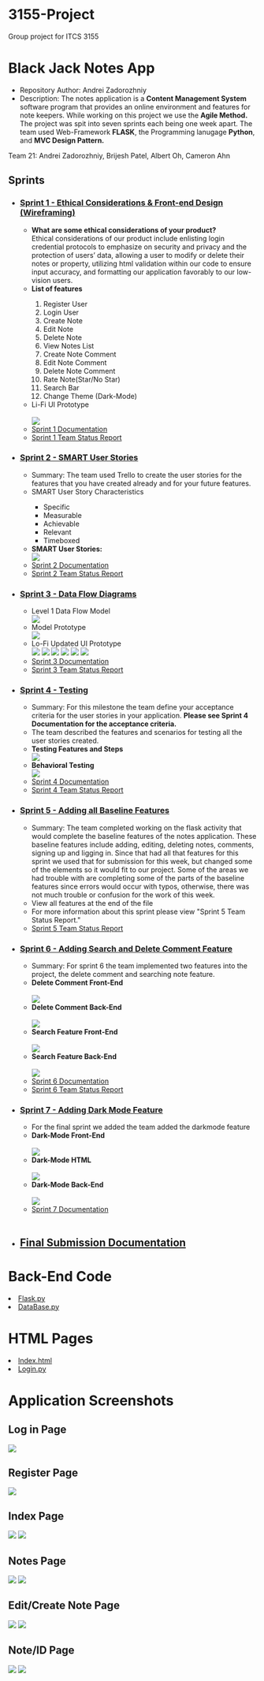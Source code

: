 # 3155-Project
Group project for ITCS 3155
<h1>Black Jack Notes App</h1>
<ul>
  <li>Repository Author: Andrei Zadorozhniy</li>
  <li>Description: The notes application is a <b>Content Management System</b> software program that provides an online environment and features for note keepers. While working on this project we use the <b>Agile Method.</b> The project was spit into seven sprints each being one week apart. The team used Web-Framework <b>FLASK</b>, the Programming lanugage <b>Python</b>, and <b>MVC Design Pattern.</b></li>
</ul>
<p></p>
<p>Team 21: Andrei Zadorozhniy, Brijesh Patel, Albert Oh, Cameron Ahn</p>
<p></p>
<h2>Sprints</h2>
<ul>
  <li><h3><a href="Sprints/Sprint%201">Sprint 1 - Ethical Considerations & Front-end Design (Wireframing)</a></h3></li>
    <ul>
      <li><b>What are some ethical considerations of your product?</b><br>Ethical considerations of our product include enlisting login credential protocols to emphasize on security and privacy and the protection of users’ data, allowing a user to modify or delete their notes or property, utilizing html validation within our code to ensure input accuracy, and formatting our application favorably to our low-vision users.</li>
      <li><b>List of features</b></li>
      <ol>
        <li>Register User</li>
        <li>Login User</li>
        <li>Create Note</li>
        <li>Edit Note</li>
        <li>Delete Note</li>
        <li>View Notes List</li>
        <li>Create Note Comment</li>
        <li>Edit Note Comment</li>
        <li>Delete Note Comment</li>
        <li>Rate Note(Star/No Star)</li>
        <li>Search Bar</li>
        <li>Change Theme (Dark-Mode)</li>
      </ol>
      <li>Li-Fi UI Prototype</li><br>
      <img src = "Sprints/Sprint%201/Images/WireFrame.png"/>
      <li><a href="Sprints/Sprint%201/Sprint1Documentation.pdf">Sprint 1 Documentation</a></li>
      <li><a href="Sprints/Sprint%201/Sprint1StatusReport.pdf">Sprint 1 Team Status Report</a></li>
    </ul>
  
  <li><h3><a href="Sprints/Sprint%202">Sprint 2 - SMART User Stories</a></h3></li>
    <ul>
      <li>Summary: The team used Trello to create the user stories for the features that you have created already and for your future features.</li>
      <li>SMART User Story Characteristics</li>
      <ul>
        <li>Specific</li>
        <li>Measurable</li>
        <li>Achievable</li>
        <li>Relevant</li>
        <li>Timeboxed</li>
      </ul>
    <li><b>SMART User Stories:</b></li>
    <img src = "Sprints/Sprint%202/Images/SMARTUserStories.png"/>
      <li><a href="Sprints/Sprint%202/Sprint2Documentation.pdf">Sprint 2 Documentation</a></li>
      <li><a href="Sprints/Sprint%202/Sprint2StatusReport.pdf">Sprint 2 Team Status Report</a></li>
    </ul>
    
  <li><h3><a href="Sprints/Sprint%203">Sprint 3 - Data Flow Diagrams</a></h3></li>
    <ul>
      <li>Level 1 Data Flow Model</li>
      <img src = "Sprints/Sprint%203/Images/Level%201%20Data%20Flow%20and%20Models.jpg"/>
      <li>Model Prototype</li>
      <img src = "Sprints/Sprint%203/Images/modelPseudocode.PNG"/>
      <li>Lo-Fi Updated UI Prototype</li>
      <img src = "Sprints/Sprint%203/Images/UpdatedUI1.png"/>
      <img src = "Sprints/Sprint%203/Images/UpdatedUI2.png"/>
      <img src = "Sprints/Sprint%203/Images/UpdatedUI3.png"/>
      <img src = "Sprints/Sprint%203/Images/UpdatedUI4.png"/>
      <img src = "Sprints/Sprint%203/Images/UpdatedUI5.png"/>
      <img src = "Sprints/Sprint%203/Images/UpdatedUI6.png"/>
      <li><a href="Sprints/Sprint%203/Sprint3Documentation.pdf">Sprint 3 Documentation</a></li>
      <li><a href="Sprints/Sprint%203/Sprint3StatusReport.pdf">Sprint 3 Team Status Report</a></li>
    </ul>
    
  <li><h3><a href="Sprints/Sprint%204">Sprint 4 - Testing</a></h3></li>
    <ul>
      <li>Summary: For this milestone the team define your acceptance criteria for the user stories in your application. <b>Please see Sprint 4 Documentation for the acceptance criteria.</b></li>
      <li>The team described the features and scenarios for testing all the user stories created.</li>
      <li><b>Testing Features and Steps</b></li>
      <img src = "Sprints/Sprint%204/Images/FeaturesAndSteps.png"/>
      <li><b>Behavioral Testing</b></li>
      <img src = "Sprints/Sprint%204/Images/BehavioralTesting.png"/>
      <li><a href="Sprints/Sprint%204/Sprint4Documentation.pdf">Sprint 4 Documentation</a></li>
      <li><a href="Sprints/Sprint%204/Sprint4StatusReport.pdf">Sprint 4 Team Status Report</a></li>
    </ul>
    
  <li><h3><a href="Sprints/Sprint%205">Sprint 5 - Adding all Baseline Features</a></h3></li>
    <ul>
      <li>Summary: The team completed working on the flask activity that would complete the baseline features of the notes application. These baseline features include adding, editing, deleting notes, comments, signing up and ligging in. Since that had all that features for this sprint we used that for submission for this week, but changed some of the elements so it would fit to our project. Some of the areas we had trouble with are completing some of the parts of the baseline features since errors would occur with typos, otherwise, there was not much trouble or confusion for the work of this week. </li>
      <li>View all features at the end of the file</li>
      <li>For more information about this sprint please view "Sprint 5 Team Status Report."</li>
      <li><a href="Sprints/Sprint%205/Sprint5StatusReport.pdf">Sprint 5 Team Status Report</a></li>
    </ul>
    
  <li><h3><a href="Sprints/Sprint%206">Sprint 6 - Adding Search and Delete Comment Feature</a></h3></li>
    <ul>
      <li>Summary: For sprint 6 the team implemented two features into the project, the delete comment and searching note feature. </li>
      <li><b>Delete Comment Front-End</b></li><br>
      <img src = "Sprints/Sprint%206/Images/DeleteCommentFront.PNG"/>
      <li><b>Delete Comment Back-End</b></li><br>
      <img src = "Sprints/Sprint%206/Images/DeleteCommentFunction.PNG"/>
      <li><b>Search Feature Front-End</b></li><br>
      <img src = "Sprints/Sprint%206/Images/SearchBar.PNG"/><br>
      <li><b>Search Feature Back-End</b></li><br>
      <img src = "Sprints/Sprint%206/Images/SearchFunction.PNG"/>
      <li><a href="Sprints/Sprint%206/Sprint6Documentation.pdf">Sprint 6 Documentation</a></li>
      <li><a href="Sprints/Sprint%206/Sprint6StatusReport.pdf">Sprint 6 Team Status Report</a></li>
    </ul>
    
  <li><h3><a href="Sprints/Sprint%207">Sprint 7 - Adding Dark Mode Feature</a></h3></li>
    <ul>
      <li>For the final sprint we added the team added the darkmode feature</li>
      <li><b>Dark-Mode Front-End</b></li><br>
      <img src = "Sprints/Sprint%207/Images/DarkModeFrontEnd.PNG"/><br>
      <li><b>Dark-Mode HTML</b></li><br>
      <img src = "Sprints/Sprint%207/Images/DarkModeHTML.PNG"/><br>
      <li><b>Dark-Mode Back-End</b></li><br>
      <img src = "Sprints/Sprint%207/Images/DarkModeBackEnd.PNG"/>
      <li><a href="Sprints/Sprint%207/Images/Sprint7Documentation.pdf">Sprint 7 Documentation</a></li>
    </ul><br>
    <li><h2><a href="Sprints/Final%20Submission/Documentation.pdf">Final Submission Documentation</a></h2></li>
</ul>

<h1>Back-End Code</h1>
<li><a href="Sprints/BackEndCode/flask06.py">Flask.py</a></li>
<li><a href="Sprints/BackEndCode/database.py">DataBase.py</a></li>

<h1>HTML Pages</h1>
<li><a href="Sprints/HTML%20Pages/index.html">Index.html</a></li>
<li><a href="Sprints/HTML%20Pages/login.html">Login.py</a></li>

<h1>Application Screenshots</h1>
<h2>Log in Page</h2>
<img src = "Sprints/Final%20Submission/Images/LoginPage.PNG"/><br>
<h2>Register Page</h2>
<img src = "Sprints/Final%20Submission/Images/RegisterPage.PNG"/><br>
<h2>Index Page</h2>
<img src = "Sprints/Final%20Submission/Images/IndexPage.PNG"/>
<img src = "Sprints/Final%20Submission/Images/DarkIndexPage.PNG"/><br>
<h2>Notes Page</h2>
<img src = "Sprints/Final%20Submission/Images/NotesPage.PNG"/>
<img src = "Sprints/Final%20Submission/Images/DarkNotesPage.PNG"/><br>
<h2>Edit/Create Note Page</h2>
<img src = "Sprints/Final%20Submission/Images/EditNotePage.PNG"/>
<img src = "Sprints/Final%20Submission/Images/DarkEditNotePage.PNG"/><br>
<h2>Note/ID Page</h2>
<img src = "Sprints/Final%20Submission/Images/NotePage.PNG"/>
<img src = "Sprints/Final%20Submission/Images/DarkNotePage.PNG"/><br>
